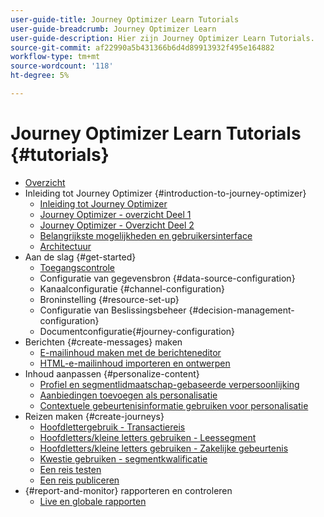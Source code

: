 ```yaml
---
user-guide-title: Journey Optimizer Learn Tutorials
user-guide-breadcrumb: Journey Optimizer Learn
user-guide-description: Hier zijn Journey Optimizer Learn Tutorials.
source-git-commit: af22990a5b431366b6d4d89913932f495e164882
workflow-type: tm+mt
source-wordcount: '118'
ht-degree: 5%

---
```



# Journey Optimizer Learn Tutorials {#tutorials}

+ [Overzicht](/help/overview.md)
+ Inleiding tot Journey Optimizer {#introduction-to-journey-optimizer}
   + [Inleiding tot Journey Optimizer](/help/introduction/introduction.md)
   + [Journey Optimizer - overzicht Deel 1](/help/introduction/journey-optimizer-overview-part-1.md)
   + [Journey Optimizer - Overzicht Deel 2](/help/introduction/journey-optimizer-overview-part-2.md)
   + [Belangrijkste mogelijkheden en gebruikersinterface](/help/introduction/key-capabilities-and-user-interface.md)
   + [Architectuur](/help/introduction/architecture.md)
+ Aan de slag {#get-started}
   + [Toegangscontrole](/help/set-up-access/access-management.md)
   + Configuratie van gegevensbron {#data-source-configuration}
   + Kanaalconfiguratie {#channel-configuration}
   + Broninstelling {#resource-set-up}
   + Configuratie van Beslissingsbeheer {#decision-management-configuration}
   + Documentconfiguratie{#journey-configuration}
+ Berichten {#create-messages} maken
   + [E-mailinhoud maken met de berichteneditor](/help/create-messages/create-email-content-with-the-message-editor.md)
   + [HTML-e-mailinhoud importeren en ontwerpen](/help/create-messages/import-and-author-html-email-content.md)
+ Inhoud aanpassen {#personalize-content}
   + [Profiel en segmentlidmaatschap-gebaseerde verpersoonlijking](/help/personalize-content/profile-and-segment-membership-based-personalization.md)
   + [Aanbiedingen toevoegen als personalisatie](/help/personalize-content/add-offer-decisioning-to-messages.md)
   + [Contextuele gebeurtenisinformatie gebruiken voor personalisatie](/help/personalize-content/use-contextual-event-information-for-personalization.md)
+ Reizen maken {#create-journeys}
   + [Hoofdlettergebruik - Transactiereis](/help/create-journeys/use-case-transactional-journey.md)
   + [Hoofdletters/kleine letters gebruiken - Leessegment](/help/create-journeys/use-case-read-segment.md)
   + [Hoofdletters/kleine letters gebruiken - Zakelijke gebeurtenis](/help/create-journeys/use-case-business-event.md)
   + [Kwestie gebruiken - segmentkwalificatie](/help/create-journeys/use-case-read-segment-qualification.md)
   + [Een reis testen](/help/create-journeys/test-a-journey.md)
   + [Een reis publiceren](/help/create-journeys/publish-a-journey.md)
+ {#report-and-monitor} rapporteren en controleren
   + [Live en globale rapporten](/help/report-and-monitor/live-and-global-reports.md)
